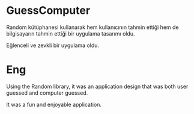 # GuessComputer

Random kütüphanesi kullanarak hem kullanıcının tahmin ettiği hem de bilgisayarın tahmin ettiği bir uygulama tasarımı oldu. 

Eğlenceli ve zevkli bir uygulama oldu. 


# Eng

Using the Random library, it was an application design that was both user guessed and computer guessed. 

It was a fun and enjoyable application.

